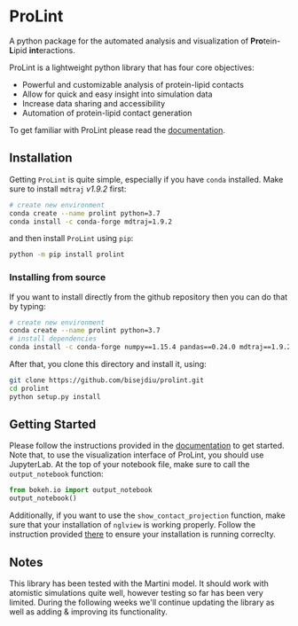 # ProLint
A python package for the automated analysis and visualization of **Pro**tein-**L**ipid **int**eractions.


ProLint is a lightweight python library that has four core objectives:
* Powerful and customizable analysis of protein-lipid contacts
* Allow for quick and easy insight into simulation data
* Increase data sharing and accessibility
* Automation of protein-lipid contact generation


To get familiar with ProLint please read the <a href="https://prolint.readthedocs.io" target="_blank">documentation</a>.
## Installation

Getting `ProLint` is quite simple, especially if you have `conda` installed. Make sure to install 
`mdtraj` *v1.9.2* first: 

```sh
# create new environment
conda create --name prolint python=3.7
conda install -c conda-forge mdtraj=1.9.2
```
and then install `ProLint` using `pip`: 
```sh
python -m pip install prolint 
```

### Installing from source
If you want to install directly from the github repository then you can do that by typing: 

```sh
# create new environment
conda create --name prolint python=3.7
# install dependencies
conda install -c conda-forge numpy==1.15.4 pandas==0.24.0 mdtraj==1.9.2 scipy pyyaml colorcet bokeh==1.4.0 networkx nglview==2.7.7 matplotlib jupyterlab
```

After that, you clone this directory and install it, using: 

```sh
git clone https://github.com/bisejdiu/prolint.git
cd prolint
python setup.py install
```

## Getting Started

Please follow the instructions provided in the <a href="https://prolint.readthedocs.io" target="_blank">documentation</a> to get started. Note that, to use the visualization interface of ProLint, 
you should use JupyterLab. At the top of your notebook file, make sure to call the `output_notebook` function: 

```python
from bokeh.io import output_notebook
output_notebook()
```

Additionally, if you want to use the `show_contact_projection` function, make sure that your installation of `nglview` is working properly. 
Follow the instruction provided <a href="https://github.com/nglviewer/nglview" target="_blank">there</a> to ensure your installation is running correclty.

## Notes
This library has been tested with the Martini model. It should work with atomistic simulations quite well, however testing so far has been very limited. 
During the following weeks we'll continue updating the library as well as adding & improving its functionality. 
